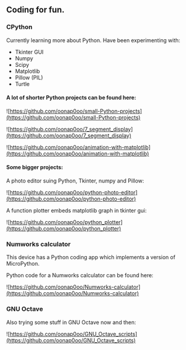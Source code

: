 ## Coding for fun.

### CPython

Currently learning more about Python. Have been experimenting with:
  
* Tkinter GUI
* Numpy
* Scipy
* Matplotlib
* Pillow (PIL)
* Turtle

#### A lot of shorter Python projects can be found here:

![https://github.com/oonap0oo/small-Python-projects](https://github.com/oonap0oo/small-Python-projects)

![https://github.com/oonap0oo/7_segment_display](https://github.com/oonap0oo/7_segment_display)

![https://github.com/oonap0oo/animation-with-matplotlib](https://github.com/oonap0oo/animation-with-matplotlib)

#### Some bigger projects:

A photo editor suing Python, Tkinter, numpy and Pillow:

![https://github.com/oonap0oo/python-photo-editor](https://github.com/oonap0oo/python-photo-editor)

A function plotter embeds matplotlib graph in tkinter gui:

![https://github.com/oonap0oo/python_plotter](https://github.com/oonap0oo/python_plotter)

### Numworks calculator

This device has a Python coding app which implements a version of MicroPython.

Python code for a Numworks calculator can be found here:

![https://github.com/oonap0oo/Numworks-calculator](https://github.com/oonap0oo/Numworks-calculator)


### GNU Octave

Also trying some stuff in GNU Octave now and then:

![https://github.com/oonap0oo/GNU_Octave_scripts](https://github.com/oonap0oo/GNU_Octave_scripts)

<!---
oonap0oo/oonap0oo is a ✨ special ✨ repository because its `README.md` (this file) appears on your GitHub profile.
You can click the Preview link to take a look at your changes.
--->
